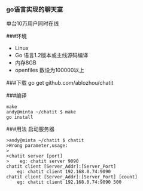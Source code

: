 ### go语言实现的聊天室
单台10万用户同时在线 

###环境

- Linux
- Go 语言1.2版本或主线源码编译
- 内存8GB
- openfiles 数设为100000以上

###下载
go get github.com/ablozhou/chatit

###编译
```
make
andy@minta ~/chatit $ make
go install
```

###用法
启动服务器
```
>andy@minta ~/chatit $ chatit
>Wrong parameter,usage:
>
>chatit server [port]
>    eg: chatit server 9090
chatit client [Server_Addr]:[Server_Port]
    eg: chatit client 192.168.0.74:9090
chatit client [Server_Addr]:[Server_Port] [count]
    eg: chatit client 192.168.0.74:9090 500

```
